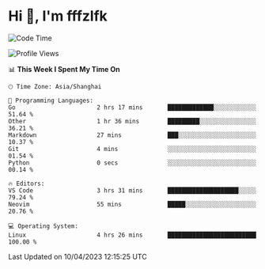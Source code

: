 # Hi 👋, I'm fffzlfk

<!--START_SECTION:waka-->
![Code Time](http://img.shields.io/badge/Code%20Time-144%20hrs%2029%20mins-blue)

![Profile Views](http://img.shields.io/badge/Profile%20Views-0-blue)

📊 **This Week I Spent My Time On** 

```text
🕑︎ Time Zone: Asia/Shanghai

💬 Programming Languages: 
Go                       2 hrs 17 mins       █████████████░░░░░░░░░░░░   51.64 % 
Other                    1 hr 36 mins        █████████░░░░░░░░░░░░░░░░   36.21 % 
Markdown                 27 mins             ███░░░░░░░░░░░░░░░░░░░░░░   10.37 % 
Git                      4 mins              ░░░░░░░░░░░░░░░░░░░░░░░░░   01.54 % 
Python                   0 secs              ░░░░░░░░░░░░░░░░░░░░░░░░░   00.14 % 

🔥 Editors: 
VS Code                  3 hrs 31 mins       ████████████████████░░░░░   79.24 % 
Neovim                   55 mins             █████░░░░░░░░░░░░░░░░░░░░   20.76 % 

💻 Operating System: 
Linux                    4 hrs 26 mins       █████████████████████████   100.00 % 
```


 Last Updated on 10/04/2023 12:15:25 UTC
<!--END_SECTION:waka-->
